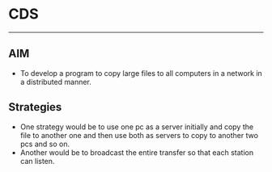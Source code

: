 # CDS
----------

## AIM
* To develop a program to copy large files to all computers in a network in a distributed manner.

## Strategies
* One strategy would be to use one pc as a server initially and copy the file to another one and then use both as servers to copy to another two pcs and so on.
* Another would be to broadcast the entire transfer so that each station can listen.
